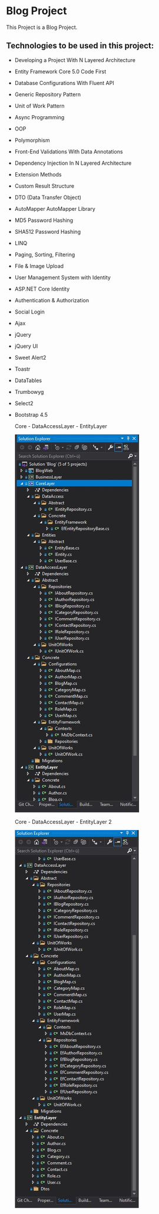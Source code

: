 # Blog Project

This Project is a Blog Project.

## Technologies to be used in this project:

- Developing a Project With N Layered Architecture
- Entity Framework Core 5.0 Code First
- Database Configurations With Fluent API
- Generic Repository Pattern
- Unit of Work Pattern
- Async Programming
- OOP
- Polymorphism
- Front-End Validations With Data Annotations
- Dependency Injection In N Layered Architecture
- Extension Methods
- Custom Result Structure
- DTO (Data Transfer Object)
- AutoMapper AutoMapper Library
- MD5 Password Hashing
- SHA512 Password Hashing
- LINQ
- Paging, Sorting, Filtering
- File & Image Upload
- User Management System with Identity
- ASP.NET Core Identity
- Authentication & Authorization
- Social Login
- Ajax
- jQuery
- jQuery UI
- Sweet Alert2
- Toastr
- DataTables
- Trumbowyg
- Select2
- Bootstrap 4.5


  
  <p>Core - DataAccessLayer - EntityLayer <p/>
  <img src="https://github.com/fdeniz07/Blog/blob/master/Images/Core%20-%20DAL%20-%20Entity%20Layer.JPG" />
  
  <p>Core - DataAccessLayer - EntityLayer 2<p/>
  <img src="https://github.com/fdeniz07/Blog/blob/master/Images/Core%20-%20DAL%20-%20Entity%20Layer%202.JPG" />
